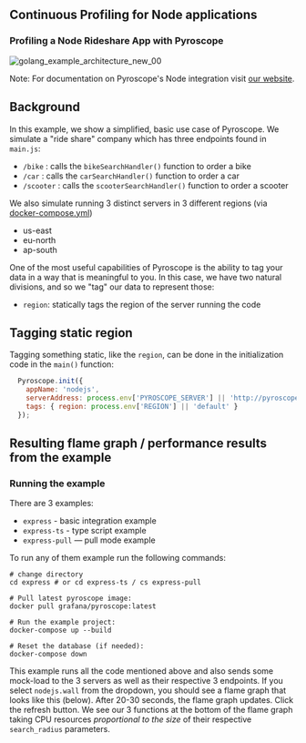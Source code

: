 ## Continuous Profiling for Node applications
### Profiling a Node Rideshare App with Pyroscope

![golang_example_architecture_new_00](https://user-images.githubusercontent.com/23323466/173370161-f8ba5c0a-cacf-4b3b-8d84-dd993019c486.gif)

Note: For documentation on Pyroscope's Node integration visit [our website](https://grafana.com/docs/pyroscope/latest/configure-client/language-sdks/nodejs/).

## Background
In this example, we show a simplified, basic use case of Pyroscope. We simulate a "ride share" company which has three endpoints found in `main.js`:
- `/bike`    : calls the `bikeSearchHandler()` function to order a bike
- `/car`     : calls the `carSearchHandler()` function to order a car
- `/scooter` : calls the `scooterSearchHandler()` function to order a scooter

We also simulate running 3 distinct servers in 3 different regions (via [docker-compose.yml](./express/docker-compose.yml))
- us-east
- eu-north
- ap-south

One of the most useful capabilities of Pyroscope is the ability to tag your data in a way that is meaningful to you. In this case, we have two natural divisions, and so we "tag" our data to represent those:
- `region`: statically tags the region of the server running the code


## Tagging static region
Tagging something static, like the `region`, can be done in the initialization code in the `main()` function:
```js
  Pyroscope.init({
    appName: 'nodejs',
    serverAddress: process.env['PYROSCOPE_SERVER'] || 'http://pyroscope:4040',
    tags: { region: process.env['REGION'] || 'default' }
  });
```

## Resulting flame graph / performance results from the example
### Running the example

There are 3 examples:
* `express` - basic integration example
* `express-ts` - type script example
* `express-pull` — pull mode example

To run any of them example run the following commands:
```shell
# change directory
cd express # or cd express-ts / cs express-pull

# Pull latest pyroscope image:
docker pull grafana/pyroscope:latest

# Run the example project:
docker-compose up --build

# Reset the database (if needed):
docker-compose down
```

This example runs all the code mentioned above and also sends some mock-load to the 3 servers as well as their respective 3 endpoints. If you select `nodejs.wall` from the dropdown, you should see a flame graph that looks like this (below).
After 20-30 seconds, the flame graph updates. Click the refresh button. We see our 3 functions at the bottom of the flame graph taking CPU resources _proportional to the size_ of their respective `search_radius` parameters.
